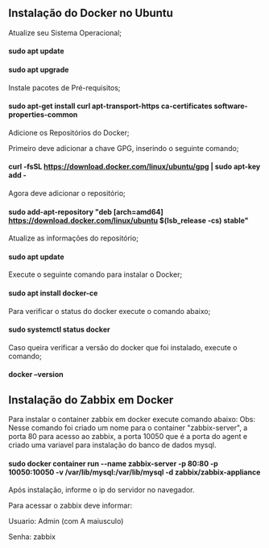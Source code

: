 ## Instalação do Docker no Ubuntu

Atualize seu Sistema Operacional;

#### sudo apt update

#### sudo apt upgrade

Instale pacotes de Pré-requisitos;

#### sudo apt-get install  curl apt-transport-https ca-certificates software-properties-common

Adicione os Repositórios do Docker;

Primeiro deve adicionar a chave GPG, inserindo o seguinte comando;

#### curl -fsSL https://download.docker.com/linux/ubuntu/gpg | sudo apt-key add -

Agora deve adicionar o repositório;

#### sudo add-apt-repository "deb [arch=amd64] https://download.docker.com/linux/ubuntu $(lsb_release -cs) stable"

Atualize as informações do repositório;

#### sudo apt update

Execute o seguinte comando para instalar o Docker;

#### sudo apt install docker-ce

Para verificar o status do docker execute o comando abaixo;

#### sudo systemctl status docker

Caso queira verificar a versão do docker que foi instalado, execute o comando;

#### docker –version


## Instalação do Zabbix em Docker

Para instalar o container zabbix em docker execute comando abaixo: 
Obs: Nesse comando foi criado um nome para o container "zabbix-server", a porta 80 para acesso ao zabbix, a porta 10050 que é a porta do agent e criado uma variavel para instalação do banco de dados mysql.

#### sudo docker container run --name zabbix-server -p 80:80 -p 10050:10050 -v /var/lib/mysql:/var/lib/mysql -d zabbix/zabbix-appliance

Após instalação, informe o ip do servidor no navegador.


Para acessar o zabbix deve informar:


Usuario: Admin (com A maiusculo)

Senha: zabbix
